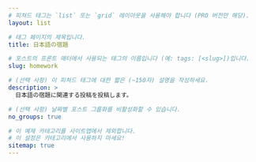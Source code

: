 ```yaml
---
# 피쳐드 태그는 `list` 또는 `grid` 레이아웃을 사용해야 합니다 (PRO 버전만 해당).
layout: list

# 태그 페이지의 제목입니다.
title: 日本語の宿題

# 포스트의 프론트 매터에서 사용되는 태그의 이름입니다 (예: tags: [<slug>])입니다.
slug: homework

# (선택 사항) 이 피쳐드 태그에 대한 짧은 (~150자) 설명을 작성하세요.
description: >
  日本語の宿題に関連する投稿を投稿します。

# (선택 사항) 날짜별 포스트 그룹화를 비활성화할 수 있습니다.
no_groups: true

# 이 예제 카테고리를 사이트맵에서 제외합니다.
# 이 설정은 카테고리에서 사용하지 마세요!
sitemap: true
---
```

